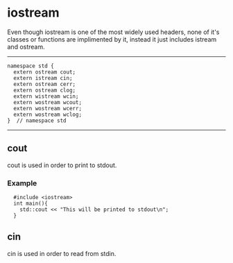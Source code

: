 # iostream

Even though iostream is one of the most widely used headers, none of it's classes or functions are implimented by it, instead it just includes istream and ostream.

---

```
namespace std {
  extern ostream cout;
  extern istream cin;
  extern ostream cerr;
  extern ostream clog;
  extern wistream wcin;
  extern wostream wcout;
  extern wostream wcerr;
  extern wostream wclog;
}  // namespace std
```

---

## cout
cout is used in order to print to stdout.
### Example
```
  #include <iostream>
  int main(){
    std::cout << "This will be printed to stdout\n";
  }
```

## cin
cin is used in order to read from stdin.
